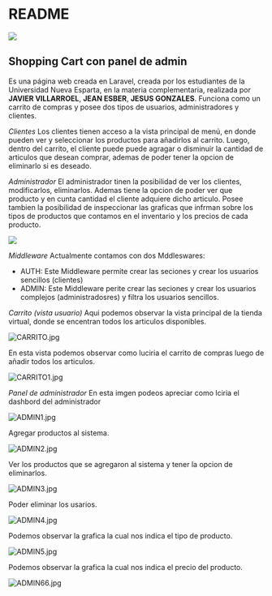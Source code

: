 # README 

<img class="center" src="https://bertofern.files.wordpress.com/2018/08/laravel-framework-logo-c10176ec8c-seeklogo-com.png?w=736">

## Shopping Cart con panel de admin

Es una página web creada en Laravel, creada por los estudiantes de la Universidad Nueva Esparta, en la materia complementaria, realizada por **JAVIER VILLARROEL**, **JEAN ESBER**, **JESUS GONZALES**. Funciona como un carrito de compras y posee dos tipos de usuarios, administradores y clientes.

*Clientes*
Los clientes tienen acceso a la vista principal de menú, en donde pueden ver y seleccionar los productos para añadirlos al carrito. Luego, dentro del carrito, el cliente puede puede agragar o disminuir la cantidad de articulos que desean comprar, ademas de poder tener la opcion de eliminarlo si es deseado.

*Administrador*
El administrador tinen la posibilidad de ver los clientes, modificarlos, eliminarlos. Ademas tiene la opcion de poder ver que producto y en cunta cantidad el cliente adquiere dicho articulo.
Posee tambien la posibilidad de inspeccionar las graficas que infrman sobre los tipos de productos que contamos en el inventario y los precios de cada producto.

<img class="center" src="https://www.linuxadictos.com/wp-content/uploads/cambiar-de-usuario-en-linux-830x400.jpg">

*Middleware*
Actualmente contamos con dos Mddleswares:
- AUTH: Este Middleware permite crear las seciones y crear los usuarios sencillos (clientes)
- ADMIN: Este Middleware perite crear las seciones y crear los usuarios complejos (administradosres) y filtra los usuarios sencillos.

*Carrito (vista usuario)*
Aqui podemos observar la vista principal de la tienda virtual, donde se encentran todos los articulos disponibles.

![CARRITO.jpg](https://s3-ap-northeast-1.amazonaws.com/torchpad-production/wikis/13056/a3AFF1txSzGS5W2yzEKB_CARRITO.jpg)

En esta vista podemos observar como luciria el carrito de compras luego de añadir todos los articulos.

![CARRITO1.jpg](https://s3-ap-northeast-1.amazonaws.com/torchpad-production/wikis/13056/vbkcVr2KS7OsP9DyVzs9_CARRITO1.jpg)

*Panel de administrador*
En esta imgen podeos apreciar como lciria el dashbord del administrador

![ADMIN1.jpg](https://s3-ap-northeast-1.amazonaws.com/torchpad-production/wikis/13056/d9H4BiCuRXumPwPRXn8u_ADMIN1.jpg)

Agregar productos al sistema.

![ADMIN2.jpg](https://s3-ap-northeast-1.amazonaws.com/torchpad-production/wikis/13056/whZoUV6HTGCofM1k3TS2_ADMIN2.jpg)

Ver los productos que se agregaron al sistema y tener la opcion de eliminarlos.

![ADMIN3.jpg](https://s3-ap-northeast-1.amazonaws.com/torchpad-production/wikis/13056/UWn7IVTdmWIqo77VHQGw_ADMIN3.jpg)

Poder eliminar los usarios.

![ADMIN4.jpg](https://s3-ap-northeast-1.amazonaws.com/torchpad-production/wikis/13056/CYDvsVmdSE6vgVoC18ly_ADMIN4.jpg)

Podemos observar la grafica la cual nos indica el tipo de producto.

![ADMIN5.jpg](https://s3-ap-northeast-1.amazonaws.com/torchpad-production/wikis/13056/AWRxrPRyRvmBw9Uf3to9_ADMIN5.jpg)

Podemos observar la grafica la cual nos indica el precio del producto.

![ADMIN66.jpg](https://s3-ap-northeast-1.amazonaws.com/torchpad-production/wikis/13056/rJ2gkfUYTxGP7O4Whnfh_ADMIN66.jpg)

